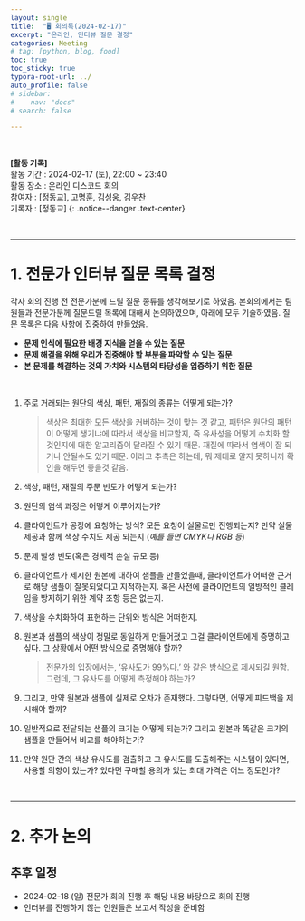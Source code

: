 ```yaml
---
layout: single
title:  "🖥️ 회의록(2024-02-17)"
excerpt: "온라인, 인터뷰 질문 결정"
categories: Meeting
# tag: [python, blog, food]
toc: true
toc_sticky: true
typora-root-url: ../
auto_profile: false
# sidebar:
#    nav: "docs"
# search: false

---
```


<br/>

**[활동 기록]**  
활동 기간 : 2024-02-17 (토), 22:00 ~ 23:40  
활동 장소 : 온라인 디스코드 회의  
참여자 : [정동교], 고명훈, 김성웅, 김우찬  
기록자 : [정동교] 
{: .notice--danger .text-center}

<br/>

---

# 1. 전문가 인터뷰 질문 목록 결정

각자 회의 진행 전 전문가분께 드릴 질문 종류를 생각해보기로 하였음. 본회의에서는 팀원들과 전문가분께 질문드릴 목록에 대해서 논의하였으며, 아래에 모두 기술하였음. 질문 목록은 다음 사항에 집중하여 만들었음.

- **문제 인식에 필요한 배경 지식을 얻을 수 있는 질문**
- **문제 해결을 위해 우리가 집중해야 할 부분을 파악할 수 있는 질문**
- **본 문제를 해결하는 것의 가치와 시스템의 타당성을 입증하기 위한 질문**  

<br>

1. 주로 거래되는 원단의 색상, 패턴, 재질의 종류는 어떻게 되는가? 

   > 색상은 최대한 모든 색상을 커버하는 것이 맞는 것 같고, 패턴은 원단의 패턴이 어떻게 생기냐에 따라서 색상을 비교할지, 즉 유사성을 어떻게 수치화 할 것인지에 대한 알고리즘이 달라질 수 있기 때문. 재질에 따라서 염색이 잘 되거나 안될수도 있기 때문. 이라고 추측은 하는데, 뭐 제대로 알지 못하니까 확인을 해두면 좋을것 같음.

2. 색상, 패턴, 재질의 주문 빈도가 어떻게 되는가?

3. 원단의 염색 과정은 어떻게 이루어지는가?

4. 클라이언트가 공장에 요청하는 방식? 모든 요청이 실물로만  진행되는지? 만약 실물 제공과 함께 색상 수치도 제공 되는지 (*예를 들면 CMYK나 RGB 등*)

5. 문제 발생 빈도(혹은 경제적 손실 규모 등)

6. 클라이언트가 제시한 원본에 대하여 샘플을 만들었을때, 클라이언트가 어떠한 근거로 해당 샘플이 잘못되었다고 지적하는지. 혹은 사전에 클라이언트의 일방적인 클레임을 방지하기 위한 계약 조항 등은 없는지.

7. 색상을 수치화하여 표현하는 단위와 방식은 어떠한지.

8. 원본과 샘플의 색상이 정말로 동일하게 만들어졌고 그걸 클라이언트에게 증명하고 싶다. 그 상황에서 어떤 방식으로 증명해야 할까?

   >  전문가의 입장에서는, ‘유사도가 99%다.’ 와 같은 방식으로 제시되길 원함.  
   > 그런데, 그 유사도를 어떻게 측정해야 하는가?

9. 그리고, 만약 원본과 샘플에 실제로 오차가 존재했다. 그렇다면, 어떻게 피드백을 제시해야 할까?

10. 일반적으로 전달되는 샘플의 크기는 어떻게 되는가? 그리고 원본과 똑같은 크기의 샘플을 만들어서 비교를 해야하는가?

11. 만약 원단 간의 색상 유사도를 검출하고 그 유사도를 도출해주는 시스템이 있다면, 사용할 의향이 있는가? 있다면 구매할 용의가 있는 최대 가격은 어느 정도인가?

<br>

---

# 2. 추가 논의

## 추후 일정

- 2024-02-18 (일) 전문가 회의 진행 후 해당 내용 바탕으로 회의 진행
- 인터뷰를 진행하지 않는 인원들은 보고서 작성을 준비함

<br>
